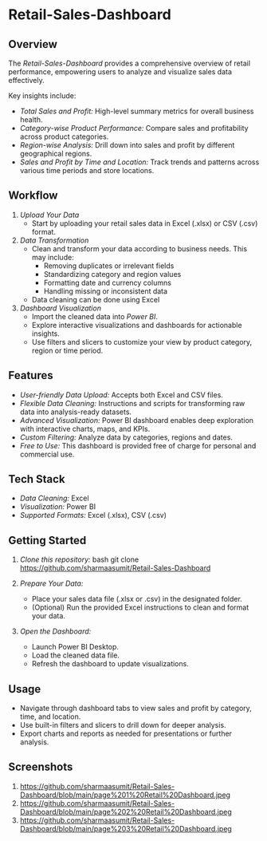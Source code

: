 
# Retail-Sales-Dashboard

## Overview
The *Retail-Sales-Dashboard* provides a comprehensive overview of retail performance, empowering users to analyze and visualize sales data effectively.

Key insights include:
- *Total Sales and Profit:* High-level summary metrics for overall business health.
- *Category-wise Product Performance:* Compare sales and profitability across product categories.
- *Region-wise Analysis:* Drill down into sales and profit by different geographical regions.
- *Sales and Profit by Time and Location:* Track trends and patterns across various time periods and store locations.

## Workflow

1. *Upload Your Data*
   - Start by uploading your retail sales data in Excel (.xlsx) or CSV (.csv) format.
2. *Data Transformation*
   - Clean and transform your data according to business needs. This may include:
     - Removing duplicates or irrelevant fields
     - Standardizing category and region values
     - Formatting date and currency columns
     - Handling missing or inconsistent data
   - Data cleaning can be done using Excel
3. *Dashboard Visualization*
   - Import the cleaned data into *Power BI*.  
   - Explore interactive visualizations and dashboards for actionable insights.
   - Use filters and slicers to customize your view by product category, region or time period.

## Features

- *User-friendly Data Upload:* Accepts both Excel and CSV files.
- *Flexible Data Cleaning:* Instructions and scripts for transforming raw data into analysis-ready datasets.
- *Advanced Visualization:* Power BI dashboard enables deep exploration with interactive charts, maps, and KPIs.
- *Custom Filtering:* Analyze data by categories, regions and dates.
- *Free to Use:* This dashboard is provided free of charge for personal and commercial use.

## Tech Stack

- *Data Cleaning:* Excel
- *Visualization:* Power BI
- *Supported Formats:* Excel (.xlsx), CSV (.csv)

## Getting Started

1. *Clone this repository:*
   bash
   git clone https://github.com/sharmaasumit/Retail-Sales-Dashboard
   
2. *Prepare Your Data:*
   - Place your sales data file (.xlsx or .csv) in the designated folder.
   - (Optional) Run the provided Excel instructions to clean and format your data.
3. *Open the Dashboard:*
   - Launch Power BI Desktop.
   - Load the cleaned data file.
   - Refresh the dashboard to update visualizations.

## Usage

- Navigate through dashboard tabs to view sales and profit by category, time, and location.
- Use built-in filters and slicers to drill down for deeper analysis.
- Export charts and reports as needed for presentations or further analysis.

## Screenshots
1. https://github.com/sharmaasumit/Retail-Sales-Dashboard/blob/main/page%201%20Retail%20Dashboard.jpeg
2. https://github.com/sharmaasumit/Retail-Sales-Dashboard/blob/main/page%202%20Retail%20Dashboard.jpeg
3. https://github.com/sharmaasumit/Retail-Sales-Dashboard/blob/main/page%203%20Retail%20Dashboard.jpeg

